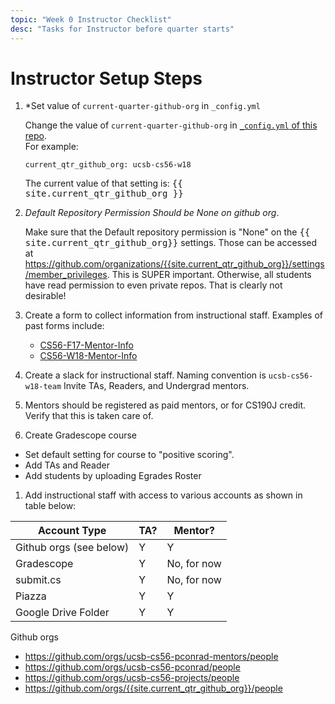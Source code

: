 ```yaml
---
topic: "Week 0 Instructor Checklist"
desc: "Tasks for Instructor before quarter starts"
---
```


# Instructor Setup Steps

1. *Set value of `current-quarter-github-org` in `_config.yml`

   Change the value of `current-quarter-github-org` 
   in 
   [`_config.yml` of this repo](https://github.com/ucsb-cs56-pconrad-mentors/ucsb-cs56-pconrad-mentors.github.io/blob/master/_config.yml).  
   For example:

   ```
   current_qtr_github_org: ucsb-cs56-w18
   ```

   The current value of that setting is: <tt>{{ site.current_qtr_github_org }}</tt>

1. *Default Repository Permission Should be None on github org*.   

   Make 
   sure that the Default repository permission is "None" 
   on the <tt>{{ site.current_qtr_github_org}}</tt> settings. 
   Those can be accessed at <https://github.com/organizations/{{site.current_qtr_github_org}}/settings/member_privileges>. 
   This is SUPER important.  Otherwise, all students have read permission to even private repos.  That is clearly not desirable!

1. Create a form to collect information from instructional staff.    Examples of past forms include:
    * [CS56-F17-Mentor-Info](https://docs.google.com/forms/d/1NFRtNhKddOgGrIIWV16nLfrykSo_hDMwS5JfVNhxv78/edit)
    * [CS56-W18-Mentor-Info](https://docs.google.com/forms/d/1SZgLzL2vfY61D7653PEuerUNf7zjtJsXzE0GFlSacV4/edit)
    

1. Create a slack for instructional staff.  Naming convention is `ucsb-cs56-w18-team`
   Invite TAs, Readers, and Undergrad mentors.

1.  Mentors should be registered as paid mentors, or for CS190J credit. Verify that this is taken care of.
     
1.  Create Gradescope course
   * Set default setting for course to "positive scoring".     
   * Add TAs and Reader
   * Add students by uploading Egrades Roster

1.  Add instructional staff with access to various accounts as shown in table below:


   | Account Type |  TA?   | Mentor?   |
   |--------------|--------|-----------|
   | Github orgs (see below) |  Y     |    Y      |
   | Gradescope   |   Y     |   No, for now |
   | submit.cs    |   Y     |  No, for now |
   | Piazza       |   Y     |   Y    |
   | Google Drive Folder | Y    |  Y    |


   Github orgs
   
   * <https://github.com/orgs/ucsb-cs56-pconrad-mentors/people>
   * <https://github.com/orgs/ucsb-cs56-pconrad/people> 
   * <https://github.com/orgs/ucsb-cs56-projects/people> 
   * <https://github.com/orgs/{{site.current_qtr_github_org}}/people> 



